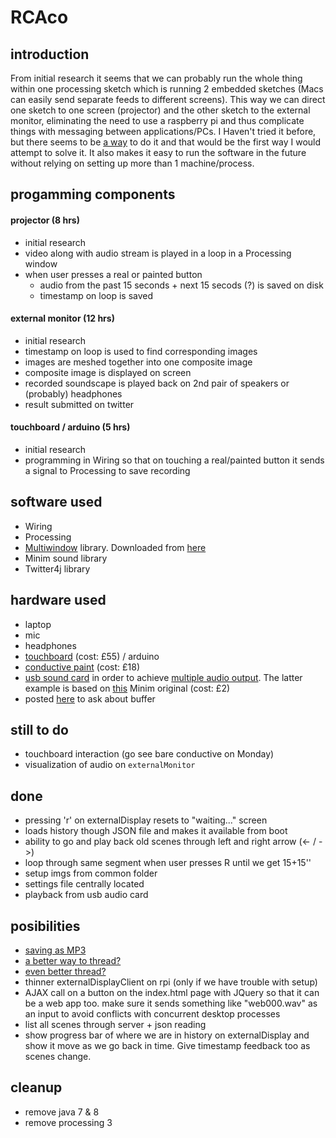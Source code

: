# RCAco

## introduction
From initial research it seems that we can probably run the whole thing within one processing sketch which is running 2 embedded sketches (Macs can easily send separate feeds to different screens). This way we can direct one sketch to one screen (projector) and the other sketch to the external monitor, eliminating the need to use a raspberry pi and thus complicate things with messaging between applications/PCs. I Haven't tried it before, but there seems to be [a way](http://www.gicentre.net/utils/multiwindow/) to do it and that would be the first way I would attempt to solve it. It also makes it easy to run the software in the future without relying on setting up more than 1 machine/process.

## progamming components

#### projector (8 hrs)
* initial research
* video along with audio stream is played in a loop in a Processing window
* when user presses a real or painted button
  * audio from the past 15 seconds + next 15 secods (?) is saved on disk
  * timestamp on loop is saved
  
#### external monitor (12 hrs)
* initial research
* timestamp on loop is used to find corresponding images
* images are meshed together into one composite image
* composite image is displayed on screen
* recorded soundscape is played back on 2nd pair of speakers or (probably) headphones
* result submitted on twitter

#### touchboard / arduino (5 hrs)
* initial research
* programming in Wiring so that on touching a real/painted button it sends a signal to Processing to save recording

## software used
* Wiring
* Processing
* [Multiwindow](http://www.gicentre.net/utils/multiwindow/) library. Downloaded from [here](http://www.gicentre.net/software/#/utils/)
* Minim sound library
* Twitter4j library

## hardware used
* laptop
* mic
* headphones
* [touchboard](http://www.bareconductive.com/shop/touch-board/) (cost: £55) / arduino
* [conductive paint](http://www.bareconductive.com/shop/electric-paint-50ml/) (cost: £18)
* [usb sound card](http://www.amazon.co.uk/USB2-0-External-Quality-Channel-Adapter/dp/B003ZM0XIY/ref=sr_1_1?ie=UTF8&qid=1433022900&sr=8-1&keywords=usb+sound+card) in order to achieve [multiple audio output](http://forum.processing.org/two/discussion/3109/how-to-get-multiple-audio-outputs-with-minim). The latter example is based on [this](http://code.compartmental.net/minim/examples/Minim/setOutputMixer/) Minim original (cost: £2)
* posted [here](http://forum.processing.org/two/discussion/11155/record-past-15-seconds-of-microphone-with-minim) to ask about buffer

## still to do
* touchboard interaction (go see bare conductive on Monday)
* visualization of audio on `externalMonitor`

## done
* pressing 'r' on externalDisplay resets to "waiting..." screen
* loads history though JSON file and makes it available from boot
* ability to go and play back old scenes through left and right arrow (<- / ->)
* loop through same segment when user presses R until we get 15+15''
* setup imgs from common folder
* settings file centrally located
* playback from usb audio card

## posibilities
* [saving as MP3](http://sourceforge.net/p/lame/mailman/message/11484009/)
* [a better way to thread?](http://w3facility.org/question/running-a-scrapy-spider-in-the-background-in-a-flask-app/)
* [even better thread?](http://blog.miguelgrinberg.com/post/the-flask-mega-tutorial-part-xi-email-support)
* thinner externalDisplayClient on rpi (only if we have trouble with setup)
* AJAX call on a button on the index.html page with JQuery so that it can be a web app too. make sure it sends something like "web000.wav" as an input to avoid conflicts with concurrent desktop processes
* list all scenes through server + json reading
* show progress bar of where we are in history on externalDisplay and show it move as we go back in time. Give timestamp feedback too as scenes change.

## cleanup
* remove java 7 & 8
* remove processing 3
